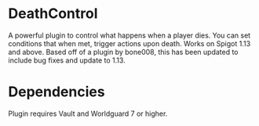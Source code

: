 # DeathControl
A powerful plugin to control what happens when a player dies. You can set conditions that when met, trigger actions upon death. Works on Spigot 1.13 and above.
Based off of a plugin by bone008, this has been updated to include bug fixes and update to 1.13.

# Dependencies
Plugin requires Vault and Worldguard 7 or higher.
